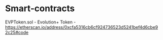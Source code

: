 # Smart-contracts

EVPToken.sol - Evolution+ Token - https://etherscan.io/address/0xcfa5316cb6cf924736523d5241bef4d6cbe92c25#code
